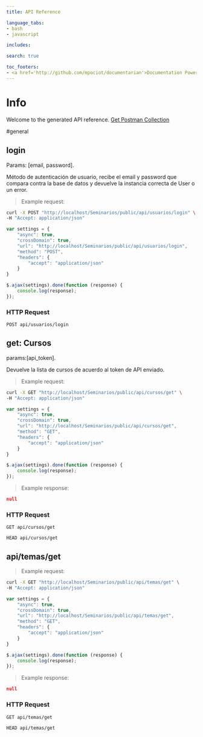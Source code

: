 ```yaml
---
title: API Reference

language_tabs:
- bash
- javascript

includes:

search: true

toc_footers:
- <a href='http://github.com/mpociot/documentarian'>Documentation Powered by Documentarian</a>
---
```

<!-- START_INFO -->
# Info

Welcome to the generated API reference.
[Get Postman Collection](http://localhost/docs/collection.json)
<!-- END_INFO -->

#general
<!-- START_d2e6e9773f8741e58c5e9832e9fdee01 -->
## login
Params: [email, password].

Método de autenticación de usuario, recibe el email y password
que compara contra la base de datos y devuelve la instancia correcta
de User o un error.

> Example request:

```bash
curl -X POST "http://localhost/Seminarios/public/api/usuarios/login" \
-H "Accept: application/json"
```

```javascript
var settings = {
    "async": true,
    "crossDomain": true,
    "url": "http://localhost/Seminarios/public/api/usuarios/login",
    "method": "POST",
    "headers": {
        "accept": "application/json"
    }
}

$.ajax(settings).done(function (response) {
    console.log(response);
});
```


### HTTP Request
`POST api/usuarios/login`


<!-- END_d2e6e9773f8741e58c5e9832e9fdee01 -->

<!-- START_087fd47233e679f8842dc9069769b720 -->
## get: Cursos
params:[api_token].

Devuelve la lista de cursos de acuerdo al token de API enviado.

> Example request:

```bash
curl -X GET "http://localhost/Seminarios/public/api/cursos/get" \
-H "Accept: application/json"
```

```javascript
var settings = {
    "async": true,
    "crossDomain": true,
    "url": "http://localhost/Seminarios/public/api/cursos/get",
    "method": "GET",
    "headers": {
        "accept": "application/json"
    }
}

$.ajax(settings).done(function (response) {
    console.log(response);
});
```

> Example response:

```json
null
```

### HTTP Request
`GET api/cursos/get`

`HEAD api/cursos/get`


<!-- END_087fd47233e679f8842dc9069769b720 -->

<!-- START_04e6c32bbecbe84fe4618db91deec4c7 -->
## api/temas/get

> Example request:

```bash
curl -X GET "http://localhost/Seminarios/public/api/temas/get" \
-H "Accept: application/json"
```

```javascript
var settings = {
    "async": true,
    "crossDomain": true,
    "url": "http://localhost/Seminarios/public/api/temas/get",
    "method": "GET",
    "headers": {
        "accept": "application/json"
    }
}

$.ajax(settings).done(function (response) {
    console.log(response);
});
```

> Example response:

```json
null
```

### HTTP Request
`GET api/temas/get`

`HEAD api/temas/get`


<!-- END_04e6c32bbecbe84fe4618db91deec4c7 -->

